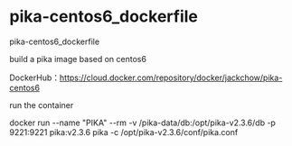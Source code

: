# pika-centos6_dockerfile
pika-centos6_dockerfile

build a pika image based on centos6

DockerHub：https://cloud.docker.com/repository/docker/jackchow/pika-centos6

run the container

docker run --name "PIKA" --rm -v /pika-data/db:/opt/pika-v2.3.6/db -p 9221:9221 pika:v2.3.6 pika -c /opt/pika-v2.3.6/conf/pika.conf
